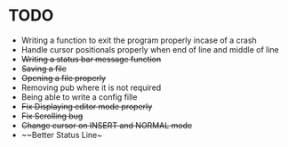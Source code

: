 # TODO
- Writing a function to exit the program properly incase of a crash
- Handle cursor positionals properly when end of line and middle of line
- ~~Writing a status bar message function~~
- ~~Saving a file~~
- ~~Opening a file properly~~
- Removing pub where it is not required
- Being able to write a config fille
- ~~Fix Displaying editor mode properly~~
- ~~Fix Scrolling bug~~
- ~~Change cursor on INSERT and NORMAL mode~~
- ~~Better Status Line~
